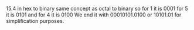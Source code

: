 15.4 in hex to binary same concept as octal to binary 
so for 1 it is 0001 for 5 it is 0101 and for 4 it is 0100
We end it with 00010101.0100 or 10101.01 for simplification purposes.

